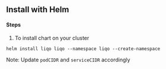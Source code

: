 ## Install with Helm

#### Steps

1. To install chart on your cluster

```
helm install liqo liqo --namespace liqo --create-namespace 
```
Note: Update `podCIDR` and `serviceCIDR` accordingly